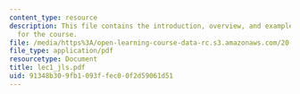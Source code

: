 ```yaml
---
content_type: resource
description: This file contains the introduction, overview, and examples of consideration
  for the course.
file: /media/https%3A/open-learning-course-data-rc.s3.amazonaws.com/20-104j-chemicals-in-the-environment-toxicology-and-public-health-be-104j-spring-2005/91348b309fb1093ffec00f2d59061d51_lec1_jls.pdf
file_type: application/pdf
resourcetype: Document
title: lec1_jls.pdf
uid: 91348b30-9fb1-093f-fec0-0f2d59061d51
---
```

